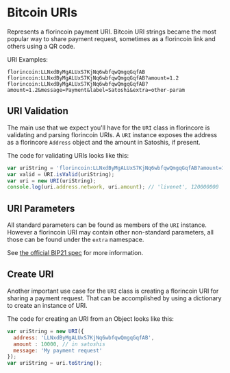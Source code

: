 # Bitcoin URIs
Represents a florincoin payment URI. Bitcoin URI strings became the most popular way to share payment request, sometimes as a florincoin link and others using a QR code.

URI Examples:

```
florincoin:LLNxdByMgALUxS7KjNq6wbfqwQmgqGqfAB
florincoin:LLNxdByMgALUxS7KjNq6wbfqwQmgqGqfAB?amount=1.2
florincoin:LLNxdByMgALUxS7KjNq6wbfqwQmgqGqfAB?amount=1.2&message=Payment&label=Satoshi&extra=other-param
```

## URI Validation
The main use that we expect you'll have for the `URI` class in florincore is validating and parsing florincoin URIs. A `URI` instance exposes the address as a florincore `Address` object and the amount in Satoshis, if present.

The code for validating URIs looks like this:

```javascript
var uriString = 'florincoin:LLNxdByMgALUxS7KjNq6wbfqwQmgqGqfAB?amount=1.2';
var valid = URI.isValid(uriString);
var uri = new URI(uriString);
console.log(uri.address.network, uri.amount); // 'livenet', 120000000
```

## URI Parameters
All standard parameters can be found as members of the `URI` instance. However a florincoin URI may contain other non-standard parameters, all those can be found under the `extra` namespace.

See [the official BIP21 spec](https://github.com/bitcoin/bips/blob/master/bip-0021.mediawiki) for more information.

## Create URI
Another important use case for the `URI` class is creating a florincoin URI for sharing a payment request. That can be accomplished by using a dictionary to create an instance of URI.

The code for creating an URI from an Object looks like this:

```javascript
var uriString = new URI({
  address: 'LLNxdByMgALUxS7KjNq6wbfqwQmgqGqfAB',
  amount : 10000, // in satoshis
  message: 'My payment request'
});
var uriString = uri.toString();
```

